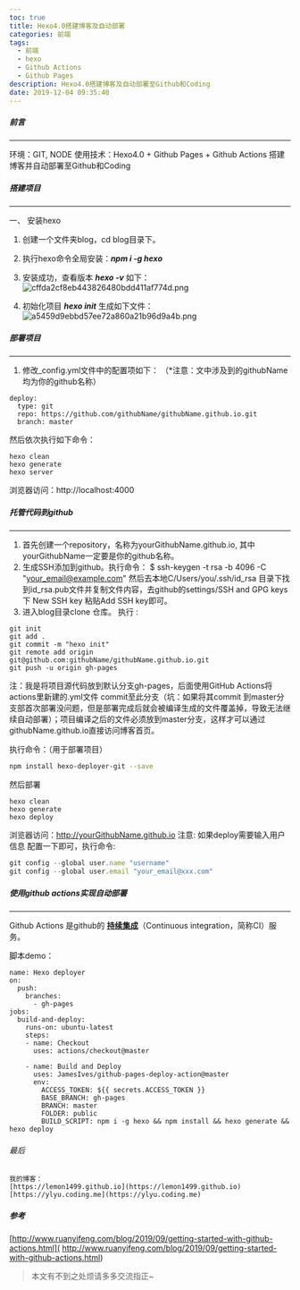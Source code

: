 ```yaml
---
toc: true
title: Hexo4.0搭建博客及自动部署
categories: 前端
tags:
  - 前端
  - hexo
  - Github Actions
  - Github Pages
description: Hexo4.0搭建博客及自动部署至Github和Coding
date: 2019-12-04 09:35:40
---
```


#####  前言
***
环境：GIT, NODE
使用技术：Hexo4.0 + Github Pages + Github Actions 搭建博客并自动部署至Github和Coding


#####  搭建项目
***

一、 安装hexo

1. 创建一个文件夹blog，cd blog目录下。
2. 执行hexo命令全局安装：***npm i -g hexo***
3. 安装成功，查看版本 ***hexo -v***  如下：
![cffda2cf8eb443826480bdd411af774d.png](en-resource://database/764:1)

4. 初始化项目 ***hexo init*** 生成如下文件：
![a5459d9ebbd57ee72a860a21b96d9a4b.png](en-resource://database/766:1)
<!--more-->
##### 部署项目
***
1. 修改_config.yml文件中的配置项如下：
（*注意：文中涉及到的githubName均为你的github名称）
```
deploy:
  type: git
  repo: https://github.com/githubName/githubName.github.io.git
  branch: master
```
然后依次执行如下命令：
```
hexo clean 
hexo generate 
hexo server
```
浏览器访问：http://localhost:4000

#####  托管代码到github
***

1. 首先创建一个repository，名称为yourGithubName.github.io, 其中    yourGithubName一定要是你的github名称。
2. 生成SSH添加到github。执行命令：
   $ ssh-keygen -t rsa -b 4096 -C "your_email@example.com" 然后去本地C/Users/you/.ssh/id_rsa 目录下找到id_rsa.pub文件并复制文件内容，去github的settings/SSH and GPG keys 下 New SSH key 粘贴Add SSH key即可。
3. 进入blog目录clone 仓库。
执行 :
```
git init
git add .
git commit -m "hexo init"
git remote add origin git@github.com:githubName/githubName.github.io.git
git push -u origin gh-pages
```
注：我是将项目源代码放到默认分支gh-pages，后面使用GitHub Actions将actions里新建的.yml文件 commit至此分支（坑：如果将其commit 到master分支部首次部署没问题，但是部署完成后就会被编译生成的文件覆盖掉，导致无法继续自动部署）；项目编译之后的文件必须放到master分支，这样才可以通过githubName.github.io直接访问博客首页。

执行命令：（用于部署项目）

```bash
npm install hexo-deployer-git --save
```
然后部署
```
hexo clean 
hexo generate 
hexo deploy
```
浏览器访问：http://yourGithubName.github.io
注意: 如果deploy需要输入用户信息 配置一下即可，执行命令:

```javascript
git config --global user.name "username"
git config --global user.email "your_email@xxx.com"
```

##### 使用github actions实现自动部署
***
Github Actions 是github的 <u>**持续集成**</u>（Continuous integration，简称CI）服务。

脚本demo：
```
name: Hexo deployer
on:
  push:
    branches:
      - gh-pages
jobs:
  build-and-deploy:
    runs-on: ubuntu-latest
    steps:
    - name: Checkout
      uses: actions/checkout@master

    - name: Build and Deploy
      uses: JamesIves/github-pages-deploy-action@master
      env:
        ACCESS_TOKEN: ${{ secrets.ACCESS_TOKEN }}
        BASE_BRANCH: gh-pages
        BRANCH: master
        FOLDER: public
        BUILD_SCRIPT: npm i -g hexo && npm install && hexo generate && hexo deploy
 ```

###### 最后
    我的博客：
    [https://lemon1499.github.io](https://lemon1499.github.io)
    [https://ylyu.coding.me](https://ylyu.coding.me)

##### 参考

[http://www.ruanyifeng.com/blog/2019/09/getting-started-with-github-actions.html](
http://www.ruanyifeng.com/blog/2019/09/getting-started-with-github-actions.html)

>本文有不到之处烦请多多交流指正~